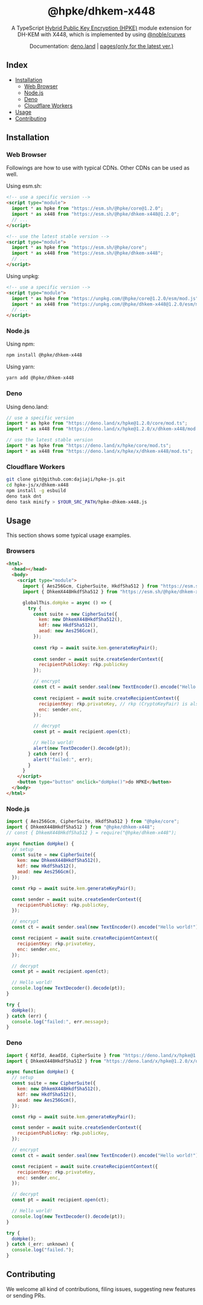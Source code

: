 <h1 align="center">@hpke/dhkem-x448</h1>

<div align="center">
A TypeScript <a href="https://datatracker.ietf.org/doc/html/rfc9180">Hybrid Public Key Encryption (HPKE)</a> module extension for DH-KEM with X448, which is implemented by using <a href="https://github.com/paulmillr/noble-curves">@noble/curves</a></div>
<p></p>

<div align="center">

Documentation:
[deno.land](https://doc.deno.land/https://deno.land/x/hpke/x/dhkem-x448/mod.ts)
|
[pages(only for the latest ver.)](https://dajiaji.github.io/hpke-js/dhkem-x448/docs/)

</div>

## Index

- [Installation](#installation)
  - [Web Browser](#web-browser)
  - [Node.js](#nodejs)
  - [Deno](#deno)
  - [Cloudflare Workers](#cloudflare-workers)
- [Usage](#usage)
- [Contributing](#contributing)

## Installation

### Web Browser

Followings are how to use with typical CDNs. Other CDNs can be used as well.

Using esm.sh:

```html
<!-- use a specific version -->
<script type="module">
  import * as hpke from "https://esm.sh/@hpke/core@1.2.0";
  import * as x448 from "https://esm.sh/@hpke/dhkem-x448@1.2.0";
  // ...
</script>

<!-- use the latest stable version -->
<script type="module">
  import * as hpke from "https://esm.sh/@hpke/core";
  import * as x448 from "https://esm.sh/@hpke/dhkem-x448";
  // ...
</script>
```

Using unpkg:

```html
<!-- use a specific version -->
<script type="module">
  import * as hpke from "https://unpkg.com/@hpke/core@1.2.0/esm/mod.js";
  import * as x448 from "https://unpkg.com/@hpke/dhkem-x448@1.2.0/esm/mod.js";
  // ...
</script>
```

### Node.js

Using npm:

```sh
npm install @hpke/dhkem-x448
```

Using yarn:

```sh
yarn add @hpke/dhkem-x448
```

### Deno

Using deno.land:

```js
// use a specific version
import * as hpke from "https://deno.land/x/hpke@1.2.0/core/mod.ts";
import * as x448 from "https://deno.land/x/hpke@1.2.0/x/dhkem-x448/mod.ts";

// use the latest stable version
import * as hpke from "https://deno.land/x/hpke/core/mod.ts";
import * as x448 from "https://deno.land/x/hpke/x/dhkem-x448/mod.ts";
```

### Cloudflare Workers

```sh
git clone git@github.com:dajiaji/hpke-js.git
cd hpke-js/x/dhkem-x448
npm install -g esbuild
deno task dnt
deno task minify > $YOUR_SRC_PATH/hpke-dhkem-x448.js
```

## Usage

This section shows some typical usage examples.

### Browsers

```html
<html>
  <head></head>
  <body>
    <script type="module">
      import { Aes256Gcm, CipherSuite, HkdfSha512 } from "https://esm.sh/@hpke/core@1.2.0";
      import { DhkemX448HkdfSha512 } from "https://esm.sh/@hpke/dhkem-x448@1.2.0";

      globalThis.doHpke = async () => {
        try {
          const suite = new CipherSuite({
            kem: new DhkemX448HkdfSha512(),
            kdf: new HkdfSha512(),
            aead: new Aes256Gcm(),
          });
 
          const rkp = await suite.kem.generateKeyPair();
      
          const sender = await suite.createSenderContext({
            recipientPublicKey: rkp.publicKey
          });

          // encrypt
          const ct = await sender.seal(new TextEncoder().encode("Hello world!"));
      
          const recipient = await suite.createRecipientContext({
            recipientKey: rkp.privateKey, // rkp (CryptoKeyPair) is also acceptable.
            enc: sender.enc,
          });

          // decrypt
          const pt = await recipient.open(ct);

          // Hello world!
          alert(new TextDecoder().decode(pt));
        } catch (err) {
          alert("failed:", err);
        }
      }
    </script>
    <button type="button" onclick="doHpke()">do HPKE</button>
  </body>
</html>
```

### Node.js

```js
import { Aes256Gcm, CipherSuite, HkdfSha512 } from "@hpke/core";
import { DhkemX448HkdfSha512 } from "@hpke/dhkem-x448";
// const { DhkemX448HkdfSha512 } = require("@hpke/dhkem-x448");

async function doHpke() {
  // setup
  const suite = new CipherSuite({
    kem: new DhkemX448HkdfSha512(),
    kdf: new HkdfSha512(),
    aead: new Aes256Gcm(),
  });

  const rkp = await suite.kem.generateKeyPair();

  const sender = await suite.createSenderContext({
    recipientPublicKey: rkp.publicKey,
  });

  // encrypt
  const ct = await sender.seal(new TextEncoder().encode("Hello world!"));

  const recipient = await suite.createRecipientContext({
    recipientKey: rkp.privateKey,
    enc: sender.enc,
  });

  // decrypt
  const pt = await recipient.open(ct);

  // Hello world!
  console.log(new TextDecoder().decode(pt));
}

try {
  doHpke();
} catch (err) {
  console.log("failed:", err.message);
}
```

### Deno

```js
import { KdfId, AeadId, CipherSuite } from "https://deno.land/x/hpke@1.2.0/core/mod.ts";
import { DhkemX448HkdfSha512 } from "https://deno.land/x/hpke@1.2.0/x/dhkem-x448/mod.ts";

async function doHpke() {
  // setup
  const suite = new CipherSuite({
    kem: new DhkemX448HkdfSha512(),
    kdf: new HkdfSha512(),
    aead: new Aes256Gcm(),
  });

  const rkp = await suite.kem.generateKeyPair();

  const sender = await suite.createSenderContext({
    recipientPublicKey: rkp.publicKey,
  });

  // encrypt
  const ct = await sender.seal(new TextEncoder().encode("Hello world!"));

  const recipient = await suite.createRecipientContext({
    recipientKey: rkp.privateKey,
    enc: sender.enc,
  });

  // decrypt
  const pt = await recipient.open(ct);

  // Hello world!
  console.log(new TextDecoder().decode(pt));
}

try {
  doHpke();
} catch (_err: unknown) {
  console.log("failed.");
}
```

## Contributing

We welcome all kind of contributions, filing issues, suggesting new features or
sending PRs.
